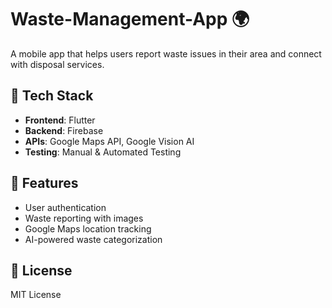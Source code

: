 # Waste-Management-App 🌍
A mobile app that helps users report waste issues in their area and connect with disposal services.  

## 📌 Tech Stack  
- **Frontend**: Flutter  
- **Backend**: Firebase  
- **APIs**: Google Maps API, Google Vision AI  
- **Testing**: Manual & Automated Testing  

## 🚀 Features  
- User authentication  
- Waste reporting with images  
- Google Maps location tracking  
- AI-powered waste categorization  


## 📜 License  
MIT License
